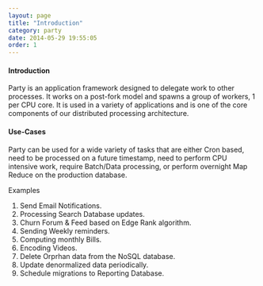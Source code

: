 ```yaml
---
layout: page
title: "Introduction"
category: party
date: 2014-05-29 19:55:05
order: 1
---
```


#### Introduction

Party is an application framework designed to delegate work to other processes. It works on a post-fork model and spawns a group of workers, 1 per CPU core. It is used in a variety of applications and is one of the core components of our distributed processing architecture.

#### Use-Cases
Party can be used for a wide variety of tasks that are either Cron based, need to be processed on a future timestamp, need to perform CPU intensive work, require Batch/Data processing, or perform overnight Map Reduce on the production database.

Examples

1. Send Email Notifications.
2. Processing Search Database updates.
3. Churn Forum & Feed based on Edge Rank algorithm.
4. Sending Weekly reminders.
5. Computing monthly Bills.
6. Encoding Videos.
7. Delete Orprhan data from the NoSQL database.
8. Update denormalized data periodically.
9. Schedule migrations to Reporting Database.